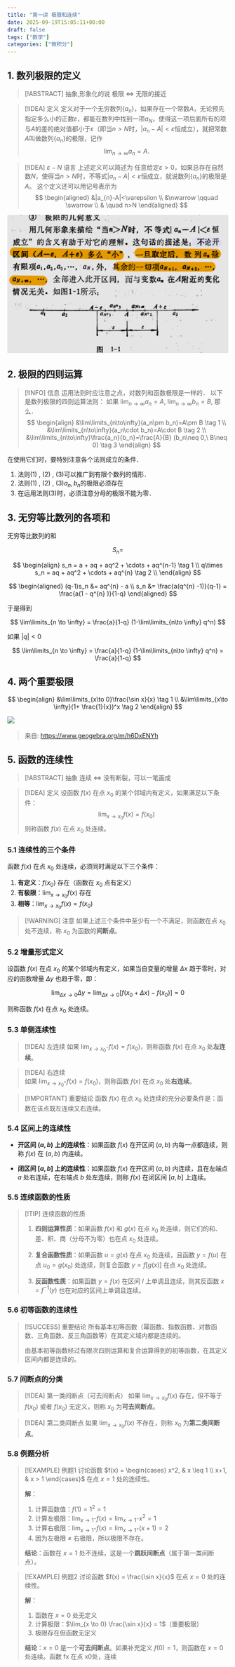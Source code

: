 ```yaml
---
title: "第一讲 极限和连续"
date: 2025-09-19T15:05:11+08:00
draft: false
tags: ["数学"]
categories: ["微积分"]
---
```


## 1. 数列极限的定义

> [!ABSTRACT] 抽象,形象化的说
> 极限 <=> 无限的接近  

> [!IDEA] 定义
> 定义对于一个无穷数列$\{a_{n}\}$，如果存在一个常数$A$，无论预先指定多么小的正数$\varepsilon$，都能在数列中找到一项$a_{N}$，使得这一项后面所有的项与$A$的差的绝对值都小于$\varepsilon$（即当$n>N$时，$|a_{n}-A|<\varepsilon$恒成立），就把常数$A$叫做数列{$a_{n}$}的极限，记作
> $$\lim_{n\to\infty}a_{n}=A.$$


> [!IDEA]  $\varepsilon-N$ 语言
> 上述定义可以简述为
> 任意给定$\varepsilon>0$，如果总存在自然数$N$，使得当$n>N$时，不等式$|a_{n}-A|<\varepsilon$恒成立，就说数列{$a_{n}$}的极限是$A$。
> 这个定义还可以用记号表示为
> $$
\begin{aligned}
&|a_{n}-A|<\varepsilon  \\
&\nwarrow \qquad \swarrow \\
& \quad n>N
\end{aligned}
$$

![](./images/PixPin_2025-09-19_15-55-18.png)

## 2. 极限的四则运算

> [!INFO] 信息
> 运用法则时应注意之点，对数列和函数极限是一样的．
以下是数列极限的四则运算法则：
> 如果 $\lim_{n\to\infty}a_n=A$, $\lim_{n\to\infty}b_n=B$, 那么．
> $$
\begin{align}
&\lim\limits_{n\to\infty}(a_n\pm b_n)=A\pm B  \tag 1 \\
&\lim\limits_{n\to\infty}(a_n\cdot b_n)=A\cdot B \tag 2 \\
&\lim\limits_{n\to\infty}\frac{a_n}{b_n}=\frac{A}{B} (b_n\neq 0,\ B\neq 0) \tag 3
\end{align}
$$

在使用它们时，要特别注意各个法则成立的条件．

1. 法则(1) , (2) , (3)可以推广到有限个数列的情形．
2. 法则(1) , (2) , (3)$a_n,b_n$的极限必须存在
3. 在运用法则(3)时，必须注意分母的极限不能为零．

## 3. 无穷等比数列的各项和

无穷等比数列的和

$$
S_n = 
$$

$$
\begin{align}
s_n  = a + aq + aq^2 + \cdots + aq^{n-1}  \tag 1 \\
q\times s_n  = aq + aq^2 + \cdots + aq^{n} \tag 2 \\
\end{align}
$$

$$
\begin{aligned}
(q-1)s_n &= aq^{n} - a \\
s_n &= \frac{a(q^{n} -1)}{q-1} = \frac{a(1 - q^{n} )}{1-q}
\end{aligned}
$$

于是得到

$$
\lim\limits_{n \to \infty} = \frac{a}{1-q} (1-\lim\limits_{n\to \infty} q^n)
$$

如果 $\left| q \right| < 0$

$$
\lim\limits_{n \to \infty} = \frac{a}{1-q} (1-\lim\limits_{n\to \infty} q^n) = \frac{a}{1-q}
$$

## 4. 两个重要极限

$$
\begin{align}
&\lim\limits_{x\to 0}\frac{\sin x}{x} \tag 1 \\
&\lim\limits_{x\to \infty}(1+ \frac{1}{x})^x \tag 2
\end{align}
$$


![](https://s2.loli.net/2025/09/19/71kWvwXg2jrtLET.png)

> 来自: https://www.geogebra.org/m/h6DxENYh


## 5. 函数的连续性

> [!ABSTRACT] 抽象
> 连续 <=> 没有断裂，可以一笔画成

> [!IDEA] 定义
> 设函数 $f(x)$ 在点 $x_0$ 的某个邻域内有定义，如果满足以下条件：
> $$
\lim_{x \to x_0} f(x) = f(x_0)
$$
> 则称函数 $f(x)$ 在点 $x_0$ 处连续。

### 5.1 连续性的三个条件

函数 $f(x)$ 在点 $x_0$ 处连续，必须同时满足以下三个条件：

1. **有定义**：$f(x_0)$ 存在（函数在 $x_0$ 点有定义）
2. **有极限**：$\lim_{x \to x_0} f(x)$ 存在
3. **相等**：$\lim_{x \to x_0} f(x) = f(x_0)$

> [!WARNING] 注意
> 如果上述三个条件中至少有一个不满足，则函数在点 $x_0$ 处不连续，称 $x_0$ 为函数的**间断点**。

### 5.2 增量形式定义

设函数 $f(x)$ 在点 $x_0$ 的某个邻域内有定义，如果当自变量的增量 $\Delta x$ 趋于零时，对应的函数增量 $\Delta y$ 也趋于零，即：

$$
\lim_{\Delta x \to 0} \Delta y = \lim_{\Delta x \to 0} [f(x_0 + \Delta x) - f(x_0)] = 0
$$

则称函数 $f(x)$ 在点 $x_0$ 处连续。

### 5.3 单侧连续性

> [!IDEA] 左连续
> 如果 $\lim_{x \to x_0^-} f(x) = f(x_0)$，则称函数 $f(x)$ 在点 $x_0$ 处**左连续**。

> [!IDEA] 右连续  
> 如果 $\lim_{x \to x_0^+} f(x) = f(x_0)$，则称函数 $f(x)$ 在点 $x_0$ 处**右连续**。

> [!IMPORTANT] 重要结论
> 函数 $f(x)$ 在点 $x_0$ 处连续的充分必要条件是：函数在该点既左连续又右连续。

### 5.4 区间上的连续性

- **开区间 $(a,b)$ 上的连续性**：如果函数 $f(x)$ 在开区间 $(a,b)$ 内每一点都连续，则称 $f(x)$ 在 $(a,b)$ 内连续。

- **闭区间 $[a,b]$ 上的连续性**：如果函数 $f(x)$ 在开区间 $(a,b)$ 内连续，且在左端点 $a$ 处右连续，在右端点 $b$ 处左连续，则称 $f(x)$ 在闭区间 $[a,b]$ 上连续。

### 5.5 连续函数的性质

> [!TIP] 连续函数的性质
> 1. **四则运算性质**：如果函数 $f(x)$ 和 $g(x)$ 在点 $x_0$ 处连续，则它们的和、差、积、商（分母不为零）也在点 $x_0$ 处连续。
> 
> 2. **复合函数性质**：如果函数 $u = g(x)$ 在点 $x_0$ 处连续，且函数 $y = f(u)$ 在点 $u_0 = g(x_0)$ 处连续，则复合函数 $y = f[g(x)]$ 在点 $x_0$ 处连续。
> 
> 3. **反函数性质**：如果函数 $y = f(x)$ 在区间 $I$ 上单调且连续，则其反函数 $x = f^{-1}(y)$ 也在对应的区间上单调且连续。

### 5.6 初等函数的连续性

> [!SUCCESS] 重要结论
> 所有基本初等函数（幂函数、指数函数、对数函数、三角函数、反三角函数等）在其定义域内都是连续的。
> 
> 由基本初等函数经过有限次四则运算和复合运算得到的初等函数，在其定义区间内都是连续的。

### 5.7 间断点的分类

> [!IDEA] 第一类间断点（可去间断点）
> 如果 $\lim_{x \to x_0} f(x)$ 存在，但不等于 $f(x_0)$ 或者 $f(x_0)$ 无定义，则称 $x_0$ 为**可去间断点**。

> [!IDEA] 第二类间断点
> 如果 $\lim_{x \to x_0} f(x)$ 不存在，则称 $x_0$ 为**第二类间断点**。

### 5.8 例题分析

> [!EXAMPLE] 例题1
> 讨论函数 $f(x) = \begin{cases} x^2, & x \leq 1 \\ x+1, & x > 1 \end{cases}$ 在点 $x = 1$ 处的连续性。
> 
> **解**：
> 1. 计算函数值：$f(1) = 1^2 = 1$
> 2. 计算左极限：$\lim_{x \to 1^-} f(x) = \lim_{x \to 1^-} x^2 = 1$
> 3. 计算右极限：$\lim_{x \to 1^+} f(x) = \lim_{x \to 1^+} (x+1) = 2$
> 4. 因为左极限 $\neq$ 右极限，所以极限不存在。
> 
> **结论**：函数在 $x = 1$ 处不连续，这是一个**跳跃间断点**（属于第一类间断点）。

> [!EXAMPLE] 例题2
> 讨论函数 $f(x) = \frac{\sin x}{x}$ 在点 $x = 0$ 处的连续性。
> 
> **解**：
> 1. 函数在 $x = 0$ 处无定义
> 2. 计算极限：$\lim_{x \to 0} \frac{\sin x}{x} = 1$（重要极限）
> 3. 极限存在但函数无定义
> 
> **结论**：$x = 0$ 是一个**可去间断点**。如果补充定义 $f(0) = 1$，则函数在 $x = 0$ 处连续。函数 fx 在点 x0处，连续